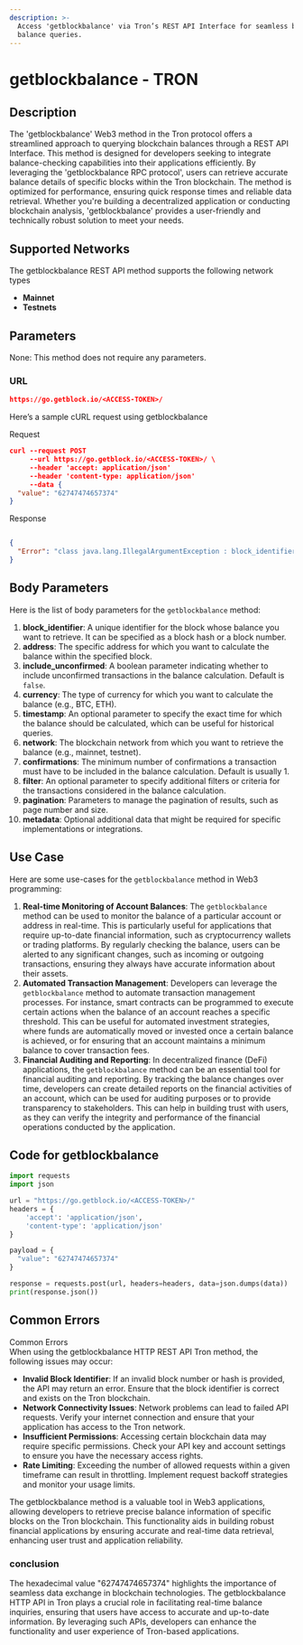 ```yaml
---
description: >-
  Access 'getblockbalance' via Tron’s REST API Interface for seamless blockchain
  balance queries.
---
```


# getblockbalance - TRON

## Description

The 'getblockbalance' Web3 method in the Tron protocol offers a streamlined approach to querying blockchain balances through a REST API Interface. This method is designed for developers seeking to integrate balance-checking capabilities into their applications efficiently. By leveraging the 'getblockbalance RPC protocol', users can retrieve accurate balance details of specific blocks within the Tron blockchain. The method is optimized for performance, ensuring quick response times and reliable data retrieval. Whether you're building a decentralized application or conducting blockchain analysis, 'getblockbalance' provides a user-friendly and technically robust solution to meet your needs.

## Supported Networks

The getblockbalance REST API method supports the following network types

* **Mainnet**
* **Testnets**

## Parameters

None: This method does not require any parameters.

### URL

```json
https://go.getblock.io/<ACCESS-TOKEN>/
```

Here’s a sample cURL request using getblockbalance

Request

```json
curl --request POST 
     --url https://go.getblock.io/<ACCESS-TOKEN>/ \
     --header 'accept: application/json' 
     --header 'content-type: application/json' 
     --data {
  "value": "62747474657374"
}
```

Response

```json

{
  "Error": "class java.lang.IllegalArgumentException : block_identifier hash length not equals 32"
}
```

## Body Parameters

Here is the list of body parameters for the `getblockbalance` method:

1. **block\_identifier**: A unique identifier for the block whose balance you want to retrieve. It can be specified as a block hash or a block number.
2. **address**: The specific address for which you want to calculate the balance within the specified block.
3. **include\_unconfirmed**: A boolean parameter indicating whether to include unconfirmed transactions in the balance calculation. Default is `false`.
4. **currency**: The type of currency for which you want to calculate the balance (e.g., BTC, ETH).
5. **timestamp**: An optional parameter to specify the exact time for which the balance should be calculated, which can be useful for historical queries.
6. **network**: The blockchain network from which you want to retrieve the balance (e.g., mainnet, testnet).
7. **confirmations**: The minimum number of confirmations a transaction must have to be included in the balance calculation. Default is usually 1.
8. **filter**: An optional parameter to specify additional filters or criteria for the transactions considered in the balance calculation.
9. **pagination**: Parameters to manage the pagination of results, such as page number and size.
10. **metadata**: Optional additional data that might be required for specific implementations or integrations.

## Use Case

Here are some use-cases for the `getblockbalance` method in Web3 programming:

1. **Real-time Monitoring of Account Balances**: The `getblockbalance` method can be used to monitor the balance of a particular account or address in real-time. This is particularly useful for applications that require up-to-date financial information, such as cryptocurrency wallets or trading platforms. By regularly checking the balance, users can be alerted to any significant changes, such as incoming or outgoing transactions, ensuring they always have accurate information about their assets.
2. **Automated Transaction Management**: Developers can leverage the `getblockbalance` method to automate transaction management processes. For instance, smart contracts can be programmed to execute certain actions when the balance of an account reaches a specific threshold. This can be useful for automated investment strategies, where funds are automatically moved or invested once a certain balance is achieved, or for ensuring that an account maintains a minimum balance to cover transaction fees.
3. **Financial Auditing and Reporting**: In decentralized finance (DeFi) applications, the `getblockbalance` method can be an essential tool for financial auditing and reporting. By tracking the balance changes over time, developers can create detailed reports on the financial activities of an account, which can be used for auditing purposes or to provide transparency to stakeholders. This can help in building trust with users, as they can verify the integrity and performance of the financial operations conducted by the application.

## Code for getblockbalance

```python
import requests
import json

url = "https://go.getblock.io/<ACCESS-TOKEN>/"
headers = {
    'accept': 'application/json',
    'content-type': 'application/json'
}

payload = {
  "value": "62747474657374"
}

response = requests.post(url, headers=headers, data=json.dumps(data))
print(response.json())
```

## Common Errors

Common Errors\
When using the getblockbalance HTTP REST API Tron method, the following issues may occur:

* **Invalid Block Identifier**: If an invalid block number or hash is provided, the API may return an error. Ensure that the block identifier is correct and exists on the Tron blockchain.
* **Network Connectivity Issues**: Network problems can lead to failed API requests. Verify your internet connection and ensure that your application has access to the Tron network.
* **Insufficient Permissions**: Accessing certain blockchain data may require specific permissions. Check your API key and account settings to ensure you have the necessary access rights.
* **Rate Limiting**: Exceeding the number of allowed requests within a given timeframe can result in throttling. Implement request backoff strategies and monitor your usage limits.

The getblockbalance method is a valuable tool in Web3 applications, allowing developers to retrieve precise balance information of specific blocks on the Tron blockchain. This functionality aids in building robust financial applications by ensuring accurate and real-time data retrieval, enhancing user trust and application reliability.

### conclusion

The hexadecimal value "62747474657374" highlights the importance of seamless data exchange in blockchain technologies. The getblockbalance HTTP API in Tron plays a crucial role in facilitating real-time balance inquiries, ensuring that users have access to accurate and up-to-date information. By leveraging such APIs, developers can enhance the functionality and user experience of Tron-based applications.

